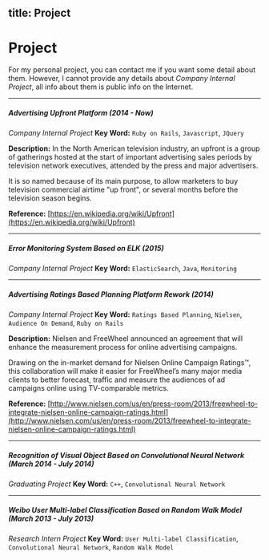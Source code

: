 title: Project
---
# Project
For my personal project, you can contact me if you want some detail about them. However, I cannot provide any details about *Company Internal Project*, all info about them is public info on the Internet. 

---

##### **Advertising Upfront Platform** (2014 - Now)
*Company Internal Project*
**Key Word:** `Ruby on Rails`, `Javascript`, `JQuery`

**Description:** In the North American television industry, an upfront is a group of gatherings hosted at the start of important advertising sales periods by television network executives, attended by the press and major advertisers.

It is so named because of its main purpose, to allow marketers to buy television commercial airtime "up front", or several months before the television season begins.

**Reference:** [https://en.wikipedia.org/wiki/Upfront](https://en.wikipedia.org/wiki/Upfront)

---

##### **Error Monitoring System Based on ELK** (2015)
*Company Internal Project*
**Key Word:** `ElasticSearch`, `Java`, `Monitoring`

---

##### **Advertising Ratings Based Planning Platform Rework** (2014)
*Company Internal Project*
**Key Word:** `Ratings Based Planning`, `Nielsen`, `Audience On Demand`, `Ruby on Rails`

**Description:** Nielsen and FreeWheel announced an agreement that will enhance the measurement process for online advertising campaigns. 

Drawing on the in-market demand for Nielsen Online Campaign Ratings™, this collaboration will make it easier for FreeWheel’s many major media clients to better forecast, traffic and measure the audiences of ad campaigns online using TV-comparable metrics.

**Reference:** [http://www.nielsen.com/us/en/press-room/2013/freewheel-to-integrate-nielsen-online-campaign-ratings.html](http://www.nielsen.com/us/en/press-room/2013/freewheel-to-integrate-nielsen-online-campaign-ratings.html)

---

##### **Recognition of Visual Object Based on Convolutional Neural Network** (March 2014 - July 2014)
*Graduating Project*
**Key Word:** `C++`, `Convolutional Neural Network`

---

##### **Weibo User Multi-label Classification Based on Random Walk Model** (March 2013 - July 2013)
*Research Intern Project*
**Key Word:** `User Multi-label Classification`, `Convolutional Neural Network`, `Random Walk Model`
